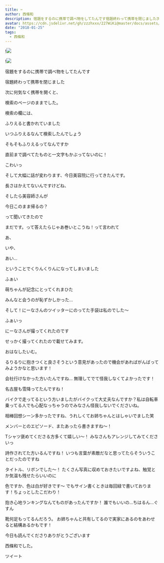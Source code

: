 ```yaml
---
title: ✂︎
author: 西條和
description: 宿題をするのに携帯で調べ物をしてたんです宿題終わって携帯を閉じました次に何気なく携帯を開くと、検索のページのままでした。...
avatar: https://cdn.jsdelivr.net/gh/zzzhxxx/227WiKi@master/docs/assets/photo/avatar/nagomi.jpg
date: "2018-01-25"
tags:
  - 西條和
---
```


!![](https://cdn.jsdelivr.net/gh/zzzhxxx/227WiKi-image@master/blog-image/nagomi-2018-01-25_1.jpg)

!![](https://cdn.jsdelivr.net/gh/zzzhxxx/227WiKi-image@master/blog-image/nagomi-2018-01-25_2.jpg)











宿題をするのに携帯で調べ物をしてたんです






宿題終わって携帯を閉じました









次に何気なく携帯を開くと、





検索のページのままでした。





検索の欄には、





ふりえると書かれていました






いつふりえるなんて検索したんでしょう






そもそもふりえるってなんですか






直前まで調べてたものと一文字もかぶってないのに！




こわいっ












そして大幅に話が変わります、今日美容院に行ってきたんです。







長さはかえてないんですけどね、







そしたら美容師さんが





今日このまま帰るの？





って聞いてきたので




まだです。って答えたらじゃあ巻いとこうね！って言われて






あ、


いや、





あい…





ということでくりんくりんになってしまいました


ふぁい







萌ちゃんが記念にとってくれまひた






みんなと会うのが恥ずかしかった…










そして！にーなさんのツイッターにのってた手袋は私のでした〜







ふぁいっ









にーなさんが撮ってくれたのです











せっかく撮ってくれたので載せてみます。















おはなしたいむ。



るりるりに抱きつくと良さそうという意見があったので機会があればがんばってみようかなと思います！






会社行けなかった方いたんですね…
無理してでて怪我しなくてよかったです！

名古屋も雪降ってたんですね！

バイクで走ってるという方いましたがバイクって大丈夫なんですか？私は自転車乗ってる人でも心配なっちゃうのでみなさん怪我しないでくださいね。



相棒回想シーン多かったですね、うれしくてお姉ちゃんとはしゃいでました笑



メンバーとのエピソード、またあったら書きますね〜！




Tシャツ褒めてくださる方多くて嬉しい〜！
みなさんもアレンジしてみてくださいっ


詩作されてた方いるんですね！
いつも言葉が素敵だなと思ってたらそういうことだったのですね





タイトル、リボンでした〜！
たくさん写真に収めておきたいですよね、触覚とか気温も残せたらいいのに





色ですか、色は白が好きです〜
でもサイン書くときは毎回緑で書いております！ちょっとしたこだわり！



抱き心地ランキングなんてものがあったんですか！
誰でもいいの…ちはるん…ぐすん




靴何足もってるんだろう。
お姉ちゃんと共有してるので実家にあるのをあわせると結構あるかもです！









今日も読んでくださりありがとうございます





西條和でした。


ツイート



